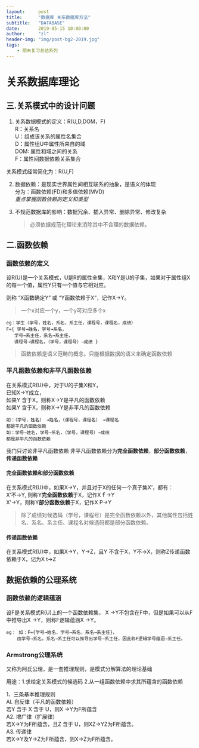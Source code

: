 ```yaml
---
layout:     post
title:      "数据库 关系数据库方法"
subtitle:   "DATABASE"
date:       2019-05-15 10:00:00
author:     "zl"
header-img: "img/post-bg2-2019.jpg"
tags:
    - 期末复习总结系列
---
```



# 关系数据库理论

## 三.关系模式中的设计问题      
1. 关系数据模式的定义：R(U,D,DOM，F)    
   R：关系名    
   U：组成该关系的属性名集合    
   D：属性组U中属性所来自的域   
   DOM: 属性和域之间的关系  
   F：属性间数据依赖关系集合

关系模式经常简化为：R(U,F)

2. 数据依赖：是现实世界属性间相互联系的抽象，是语义的体现   
   分为：函数依赖(FD)和多值依赖(MVD)    
   *重点掌握函数依赖的定义和类型*

3. 不规范数据库的影响：数据冗余、插入异常、删除异常、修改复杂   
   > 必须依据规范化理论来消除其中不合理的数据依赖。

## 二.函数依赖

### 函数依赖的定义

设R(U)是一个关系模式，U是R的属性全集，X和Y是U的子集，如果对于属性组X的每一个值，属性Y只有一个值与它相对应。

则称 “X函数确定Y” 或  “Y函数依赖于X”，记作X→Y。
> 一个x对应一个y，一个y可对应多个x

    eg：学生（学号，姓名，系名，系主任，课程号，课程名，成绩）
    F={ 学号→姓名，学号→系名，
       学号→系主任，系名→系主任，
       课程号→课程名，（学号，课程号）→成绩 }


> 函数依赖是语义范畴的概念。只能根据数据的语义来确定函数依赖

### 平凡函数依赖和非平凡函数依赖

在关系模式R(U)中，对于U的子集X和Y，   
    已知X→Y成立，   
如果Y 含于X，则称X→Y是平凡的函数依赖    
如果Y 含于X，则称X→Y是非平凡的函数依赖  

    如：（学号，姓名） →姓名，（课程号，课程名） →课程名    
    都是平凡的函数依赖
    如：学号→姓名，学号→系名，（学号，课程号）→成绩
    都是非平凡的函数依赖

我门只讨论非平凡函数依赖
非平凡函数依赖分为**完全函数依赖**，**部分函数依赖**，**传递函数依赖**

#### 完全函数依赖和部分函数依赖

在关系模式R(U)中，如果X→Y，并且对于X的任何一个真子集X’，都有：  
X’不→Y, 则称Y**完全函数依赖**于X，记作Xｆ→Y         
X’→Y，则称Y**部分函数依赖**于X，记作X P→Y   

> 除了成绩对候选码（学号，课程号）是完全函数依赖以外，其他属性包括姓名、系名、系主任、课程名对候选码都是部分函数依赖。

####  传递函数依赖
在关系模式R(U)中，如果X→Y，Y→Z，且Y 不含于X，Y不→X，则称Z传递函数依赖于X，记为X t→Z

## 数据依赖的公理系统

### 函数依赖的逻辑蕴涵

设F是关系模式R(U)上的一个函数依赖集， X →Y不包含在F中，但是如果可以从F中推导出X →Y，则称F逻辑蕴涵X →Y。

    eg： 如：F={学号→姓名，学号→系名，系名→系主任}，
        由学号→系名，系名→系主任可以推导出学号→系主任，因此称F逻辑学号蕴涵→系主任。

### Armstrong公理系统

又称为阿氏公理，是一套推理规则，是模式分解算法的理论基础    

用途：1.求给定关系模式的候选码 2.从一组函数依赖中求其所蕴含的函数依赖

1、三条基本推理规则     
    Al.   自反律（平凡的函数依赖）	    
		若Y 含于 X 含于 U，则X →Y为F所蕴含    
    A2.  增广律（扩展律）	    
	    若X→Y为F所蕴含，且Z 含于 U，则XZ→YZ为F所蕴含。     
    A3.  传递律	        
	    若X→Y及Y→Z为F所蕴含，则X→Z为F所蕴含。









   


 
